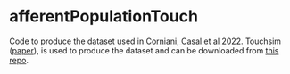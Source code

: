 # afferentPopulationTouch
Code to produce the dataset used in [Corniani, Casal et al 2022](https://doi.org/10.1101/2022.05.04.490609).
Touchsim ([paper](https://doi.org/10.1073/pnas.1704856114)), is used to produce the dataset and can be downloaded from [this repo](https://github.com/hsaal/touchsim).
